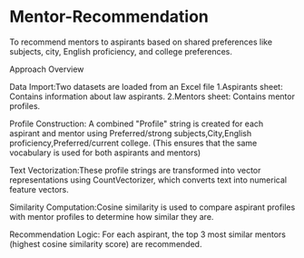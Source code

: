 # Mentor-Recommendation
To recommend mentors to aspirants based on shared preferences like subjects, city, English proficiency, and college preferences.

Approach Overview

Data Import:Two datasets are loaded from an Excel file
1.Aspirants sheet: Contains information about law aspirants.
2.Mentors sheet: Contains mentor profiles.

Profile Construction:
A combined "Profile" string is created for each aspirant and mentor using Preferred/strong subjects,City,English proficiency,Preferred/current college.
(This ensures that the same vocabulary is used for both aspirants and mentors)

Text Vectorization:These profile strings are transformed into vector representations using CountVectorizer, which converts text into numerical feature vectors.

Similarity Computation:Cosine similarity is used to compare aspirant profiles with mentor profiles to determine how similar they are.

Recommendation Logic: For each aspirant, the top 3 most similar mentors (highest cosine similarity score) are recommended.
